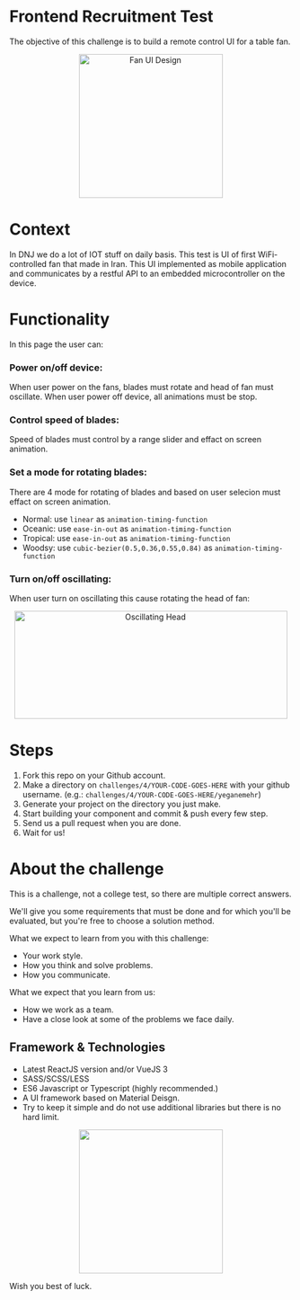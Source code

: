 # Frontend Recruitment Test

The objective of this challenge is to build a remote control UI for a table fan.

<p align="center">
	<img width="256" alt="Fan UI Design" src="https://raw.githubusercontent.com/dnj/developer-recruitment/master/challenges/3/design/dashboard.png">
</p>


# Context 
In DNJ we do a lot of IOT stuff on daily basis. This test is UI of first WiFi-controlled fan that made in Iran.
This UI implemented as mobile application and communicates by a restful API to an embedded microcontroller on the device.

# Functionality

In this page the user can:

### Power on/off device:
When user power on the fans, blades must rotate and head of fan must oscillate.
When user power off device, all animations must be stop.

### Control speed of blades:
Speed of blades must control by a range slider and effact on screen animation.

### Set a mode for rotating blades:
There are 4 mode for rotating of blades and based on user selecion must effact on screen animation.
- Normal: use `linear` as `animation-timing-function`
- Oceanic: use `ease-in-out` as `animation-timing-function`
- Tropical: use `ease-in-out` as `animation-timing-function`
- Woodsy: use `cubic-bezier(0.5,0.36,0.55,0.84)` as `animation-timing-function`

### Turn on/off oscillating:

When user turn on oscillating this cause rotating the head of fan:

<p align="center">
	<img width="486" height="192" alt="Oscillating Head" src="https://raw.githubusercontent.com/dnj/developer-recruitment/master/challenges/4/design/oscillating.webp">
</p>


# Steps
1. Fork this repo on your Github account.
2. Make a directory on `challenges/4/YOUR-CODE-GOES-HERE` with your github username. (e.g.: `challenges/4/YOUR-CODE-GOES-HERE/yeganemehr`)
3. Generate your project on the directory you just make.
4. Start building your component and commit & push every few step.
5. Send us a pull request when you are done.
6. Wait for us!

# About the challenge

This is a challenge, not a college test, so there are multiple correct answers.

We'll give you some requirements that must be done and for which you'll be evaluated, but you're free to choose a solution method.

What we expect to learn from you with this challenge:

- Your work style.
- How you think and solve problems.
- How you communicate.

What we expect that you learn from us:

- How we work as a team.
- Have a close look at some of the problems we face daily.


## Framework & Technologies
- Latest ReactJS version and/or VueJS 3
- SASS/SCSS/LESS
- ES6 Javascript or Typescript (highly recommended.)
- A UI framework based on Material Deisgn.
- Try to keep it simple and do not use additional libraries but there is no hard limit.


<p align="center">
	<img width="256" height="256" src="https://raw.githubusercontent.com/dnj/developer-recruitment/master/challenges/4/design/FanSticker.gif">
</p>

Wish you best of luck.